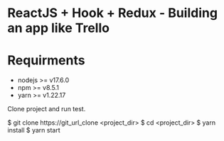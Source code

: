 # ReactJS + Hook + Redux - Building an app like Trello

# Requirments

* nodejs >= v17.6.0
* npm >= v8.5.1
* yarn >= v1.22.17

Clone project and run test.

$ git clone https://git_url_clone <project_dir>
$ cd <project_dir>
$ yarn install
$ yarn start
